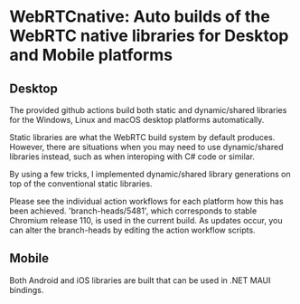 # WebRTCnative: Auto builds of the WebRTC native libraries for Desktop and Mobile platforms

## Desktop
The provided github actions build both static and dynamic/shared libraries for the Windows, Linux and macOS desktop platforms automatically.

Static libraries are what the WebRTC build system by default produces. However, there are situations when you may need to use dynamic/shared libraries instead, such as when interoping with C# code or similar.

By using a few tricks, I implemented dynamic/shared library generations on top of the conventional static libraries. 

Please see the individual action workflows for each platform how this has been achieved. 'branch-heads/5481', which corresponds to stable Chromium release 110, is used in the current build. As updates occur, you can alter the branch-heads by editing the action workflow scripts.

## Mobile
Both Android and iOS libraries are built that can be used in .NET MAUI bindings.

